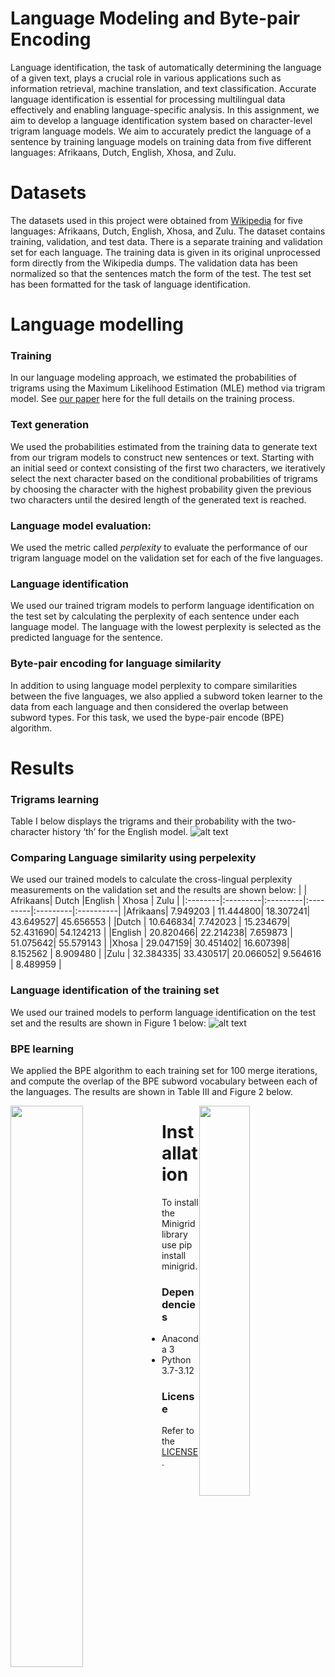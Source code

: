 # Language Modeling and Byte-pair Encoding
Language identification, the task of automatically determining the language of a given text, plays a crucial role in various applications such as information retrieval, machine translation, and text classification. Accurate language identification is essential for processing multilingual data effectively and enabling language-specific analysis. In this assignment, we aim to develop a language identification system based on character-level trigram language models. We aim to accurately predict the language of a sentence by training language models on training data from five different languages: Afrikaans, Dutch, English, Xhosa, and Zulu.

# Datasets
The datasets used in this project were obtained from [Wikipedia](https://https://www.wikipedia.org) for five languages: Afrikaans, Dutch, English, Xhosa, and Zulu. The dataset contains training, validation, and test data. There is a separate training and validation set for each language. The training data is given in its original unprocessed form directly from the Wikipedia dumps. The validation data has been normalized so that the sentences match the form of the test. The test set has been formatted for the task of language identification.

# Language modelling

### Training
In our language modeling approach, we estimated the probabilities of trigrams using the Maximum Likelihood Estimation (MLE) method via trigram model. See [our paper](https://drive.google.com/uc?id=1O3Wfa4Ulr-2_qnPZLo4DsXIto-gh3Guw) here for the full details on the training process.

### Text generation
We used the probabilities estimated from the training data to generate text from our trigram models to construct new sentences or text. Starting with an initial seed or context consisting of the first two characters, we iteratively select the next character based on the conditional probabilities of trigrams by choosing the character with the highest probability given the previous two characters until the desired length of the generated text is reached.

### Language model evaluation: 
We used the metric called *perplexity* to evaluate the performance of our trigram language model on the validation set for each of the five languages.

### Language identification
We used our trained trigram models to perform language identification on the test set by calculating the perplexity of each sentence under each language model. The language with the lowest perplexity is selected as the predicted language for the sentence. 

### Byte-pair encoding for language similarity
In addition to using language model perplexity to compare similarities between the five languages, we also applied a subword token learner to the data from each language and then considered the overlap between subword types. For this task, we used the bype-pair encode (BPE) algorithm.

# Results

### Trigrams learning
Table I below displays the trigrams and their probability with the two-character history ‘th’ for the English model.
![alt text](https://drive.google.com/uc?id=1N4mC47euB6cifQjAM_Fod5z1-gHh8Ltm) 

### Comparing Language similarity using perpelexity
We used our trained models to calculate the cross-lingual perplexity measurements on the validation set and the results are shown below:
|         | Afrikaans| Dutch    |English   | Xhosa    | Zulu      |
|:--------|:---------|:---------|:---------|:---------|:----------|
|Afrikaans| 7.949203 | 11.444800| 18.307241| 43.649527| 45.656553 |
|Dutch    | 10.646834| 7.742023 | 15.234679| 52.431690| 54.124213 |
|English  | 20.820466| 22.214238| 7.659873 | 51.075642| 55.579143 |
|Xhosa    | 29.047159| 30.451402| 16.607398| 8.152562 | 8.909480  |
|Zulu     | 32.384335| 33.430517| 20.066052| 9.564616 | 8.489959  |

### Language identification of the training set
We used our trained models to perform language identification on the test set and the results are shown in Figure 1 below:
![alt text](https://drive.google.com/uc?id=1hFHidPJWcLqiEySl9oOq56-LDohvTfcW) 

### BPE learning
We applied the BPE algorithm to each training set for 100 merge iterations, and compute the overlap of the BPE subword vocabulary between each of the languages. The results are shown in Table III and Figure 2 below.
<div>
    <img src="https://drive.google.com/uc?id=1kyQzzBliH1cLvyRYvQwZhVJbKybtfQCl" style="width: 48%; float: left;" /> 
    <img src="https://drive.google.com/uc?id=1qUtGTxs-ZwcTBLOnATuwBVeoXe-Kkarj" style="width: 40%; float: right;" />  
 </div>

# Installation
To install the Minigrid library use pip install minigrid.  

### Dependencies
- Anaconda 3
- Python 3.7-3.12

### License
Refer to the [LICENSE](https://github.com/naftalindeapo/Optimal_Policy_Learning_in_the_Gridworld_Environment-A_Tabular_RL_Approach/blob/main/LICENSE).



